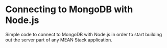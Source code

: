# Connecting to MongoDB with Node.js

Simple code to connect to MongoDB with Node.js in order to start building out the server part of any MEAN Stack application.
